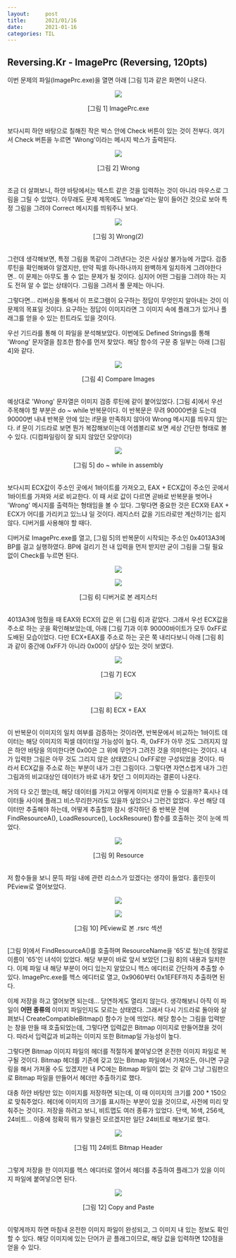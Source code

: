 ```yaml
---
layout:     post
title:      2021/01/16
date:       2021-01-16
categories: TIL
---
```


## Reversing.Kr - ImagePrc (Reversing, 120pts)

이번 문제의 파일(ImagePrc.exe)을 열면 아래 [그림 1]과 같은 화면이 나온다.

<p align="center"><img src="https://user-images.githubusercontent.com/75083364/104797499-d8c60600-5801-11eb-9602-a7edbf798136.png"></p>
<center>[그림 1] ImagePrc.exe</center><br>

보다시피 하얀 바탕으로 칠해진 작은 박스 안에 Check 버튼이 있는 것이 전부다.
여기서 Check 버튼을 누르면 'Wrong'이라는 메시지 박스가 출력된다.

<p align="center"><img src="https://user-images.githubusercontent.com/75083364/104797503-d9f73300-5801-11eb-9b8f-331c398ebfa8.png"></p>
<center>[그림 2] Wrong</center><br>

조금 더 살펴보니, 하얀 바탕에서는 텍스트 같은 것을 입력하는 것이 아니라 마우스로 그림을 그릴 수 있었다.
아무래도 문제 제목에도 'Image'라는 말이 들어간 것으로 보아 특정 그림을 그려야 Correct 메시지를 띄워주나 보다.

<p align="center"><img src="https://user-images.githubusercontent.com/75083364/104797504-d9f73300-5801-11eb-87ee-ab38d2a51614.png"></p>
<center>[그림 3] Wrong(2)</center><br>

그런데 생각해보면, 특정 그림을 똑같이 그려낸다는 것은 사실상 불가능에 가깝다.
검증 루틴을 확인해봐야 알겠지만, 만약 픽셀 하나하나까지 완벽하게 일치하게 그려야한다면.. 이 문제는 아무도 풀 수 없는 문제가 될 것이다.
심지어 어떤 그림을 그려야 하는 지도 전혀 알 수 없는 상태이다. 그림을 그려서 풀 문제는 아니다.

그렇다면... 리버싱을 통해서 이 프로그램이 요구하는 정답이 무엇인지 알아내는 것이 이 문제의 목표일 것이다.
요구하는 정답이 이미지라면 그 이미지 속에 플래그가 있거나 플래그를 얻을 수 있는 힌트라도 있을 것이다.

우선 기드라를 통해 이 파일을 분석해보았다. 이번에도 Defined Strings를 통해 'Wrong' 문자열을 참조한 함수를 먼저 찾았다.
해당 함수의 구문 중 일부는 아래 [그림 4]와 같다.

<p align="center"><img src="https://user-images.githubusercontent.com/75083364/104797505-da8fc980-5801-11eb-8d7d-55fd7e6bd207.png"></p>
<center>[그림 4] Compare Images</center><br>

예상대로 'Wrong' 문자열은 이미지 검증 루틴에 같이 붙어있었다.
[그림 4]에서 우선 주목해야 할 부분은 do ~ while 반복문이다.
이 반복문은 무려 90000번을 도는데 90000번 내내 반복문 안에 있는 if문을 만족하지 않아야 Wrong 메시지를 띄우지 않는다.
if 문이 기드라로 보면 뭔가 복잡해보이는데 어셈블리로 보면 세상 간단한 형태로 볼 수 있다. (디컴파일링이 잘 되지 않았던 모양이다)

<p align="center"><img src="https://user-images.githubusercontent.com/75083364/104797507-db286000-5801-11eb-8a8a-027e42c0b9d8.png"></p>
<center>[그림 5] do ~ while in assembly</center><br>

보다시피 ECX값이 주소인 곳에서 1바이트를 가져오고, EAX + ECX값이 주소인 곳에서 1바이트를 가져와 서로 비교한다.
이 때 서로 값이 다르면 곧바로 반복문을 벗어나 'Wrong' 메시지를 출력하는 형태임을 볼 수 있다.
그렇다면 중요한 것은 ECX와 EAX + ECX가 어디를 가리키고 있느냐 일 것이다.
레지스터 값을 기드라로만 계산하기는 쉽지 않다. 디버거를 사용해야 할 때다.

디버거로 ImagePrc.exe를 열고, [그림 5]의 반복문이 시작되는 주소인 0x4013A3에 BP를 걸고 실행하였다.
BP에 걸리기 전 내 입력을 먼저 받지만 굳이 그림을 그릴 필요 없이 Check를 누르면 된다.

<p align="center"><img src="https://user-images.githubusercontent.com/75083364/104797508-db286000-5801-11eb-9341-f5d965e929a5.png"></p>
<p align="center"><img src="https://user-images.githubusercontent.com/75083364/104797510-dbc0f680-5801-11eb-9645-ace1a08eb906.png"></p>
<center>[그림 6] 디버거로 본 레지스터</center><br>

4013A3에 멈췄을 때 EAX와 ECX의 값은 위 [그림 6]과 같았다. 
그래서 우선 ECX값을 주소로 하는 곳을 확인해보았는데, 아래 [그림 7]과 이후 90000바이트가 모두 0xFF로 도배된 모습이었다.
다만 ECX+EAX를 주소로 하는 곳은 쭉 내리다보니 아래 [그림 8]과 같이 중간에 0xFF가 아니라 0x00이 상당수 있는 것이 보였다.

<p align="center"><img src="https://user-images.githubusercontent.com/75083364/104797511-dbc0f680-5801-11eb-9e24-1549cac2c7fe.png"></p>
<center>[그림 7] ECX</center><br>

<p align="center"><img src="https://user-images.githubusercontent.com/75083364/104797512-dc598d00-5801-11eb-8aa1-4d9b800880a4.png"></p>
<center>[그림 8] ECX + EAX</center><br>

이 반복문이 이미지의 일치 여부를 검증하는 것이라면, 반복문에서 비교하는 1바이트 데이터는 해당 이미지의 픽셀 데이터일 가능성이 높다.
즉, 0xFF가 아무 것도 그려지지 않은 하얀 바탕을 의미한다면 0x00은 그 위에 무언가 그려진 것을 의미한다는 것이다.
내가 입력한 그림은 아무 것도 그리지 않은 상태였으니 0xFF로만 구성되었을 것이다. 따라서 ECX값을 주소로 하는 부분이 내가 그린 그림이다.
그렇다면 자연스럽게 내가 그린 그림과의 비교대상인 데이터가 바로 내가 찾던 그 이미지라는 결론이 나온다.

거의 다 오긴 했는데, 해당 데이터를 가지고 어떻게 이미지로 만들 수 있을까? 혹시나 데이터들 사이에 플래그 비스무리한거라도 있을까 싶었으나 그런건 없었다.
우선 해당 데이터만 추출해야 하는데, 어떻게 추출할까 잠시 생각하던 중 반복문 전에 FindResourceA(), LoadResource(), LockResoure() 함수를 호출하는 것이 눈에 띄었다.

<p align="center"><img src="https://user-images.githubusercontent.com/75083364/104797513-dc598d00-5801-11eb-824c-d0872eeee964.png"></p>
<center>[그림 9] Resource</center><br>

저 함수들을 보니 문득 파일 내에 관련 리소스가 있겠다는 생각이 들었다. 홀린듯이 PEview로 열어보았다.

<p align="center"><img src="https://user-images.githubusercontent.com/75083364/104797514-dcf22380-5801-11eb-97b8-58ea4dea41e9.png"></p>
<p align="center"><img src="https://user-images.githubusercontent.com/75083364/104797515-dcf22380-5801-11eb-92fe-a493cfc4c70c.png"></p>
<center>[그림 10] PEview로 본 .rsrc 섹션</center><br>

[그림 9]에서 FindResourceA()를 호출하며 ResourceName을 '65'로 뒀는데 정말로 이름이 '65'인 녀석이 있었다.
해당 부분이 바로 앞서 보았던 [그림 8]의 내용과 일치한다. 이제 파일 내 해당 부분이 어디 있는지 알았으니 헥스 에디터로 간단하게 추출할 수 있다.
ImagePrc.exe를 헥스 에디터로 열고, 0x9060부터 0x1EFEF까지 추출하면 된다.

이제 저장을 하고 열어보면 되는데... 당연하게도 열리지 않는다. 생각해보니 아직 이 파일이 **어떤 종류의** 이미지 파일인지도 모르는 상태였다.
그래서 다시 기드라로 돌아와 살펴보니 CreateCompatibleBitmap() 함수가 눈에 띄었다. 해당 함수는 그림을 입력받는 창을 만들 때 호출되었는데, 그렇다면 입력값은 Bitmap 이미지로 만들어졌을 것이다.
따라서 입력값과 비교하는 이미지 또한 Bitmap일 가능성이 높다.

그렇다면 Bitmap 이미지 파일의 헤더를 적절하게 붙여넣으면 온전한 이미지 파일로 복구될 것이다.
Bitmap 헤더를 기존에 갖고 있는 Bitmap 파일에서 가져오든, 아니면 구글링을 해서 가져올 수도 있겠지만
내 PC에는 Bitmap 파일이 없는 것 같아 그냥 그림판으로 Bitmap 파일을 만들어서 헤더만 추출하기로 했다.

대충 하얀 바탕만 있는 이미지를 저장하면 되는데, 이 때 이미지의 크기를 200 * 150으로 맞춰주었다.
헤더에 이미지의 크기를 표시하는 부분이 있을 것이므로, 사전에 미리 맞춰주는 것이다.
저장을 하려고 보니, 비트맵도 여러 종류가 있었다. 단색, 16색, 256색, 24비트... 이중에 정확히 뭐가 맞을진 모르겠지만 일단 24비트로 해보기로 했다.

<p align="center"><img src="https://user-images.githubusercontent.com/75083364/104797516-dd8aba00-5801-11eb-81be-13d4fe43b49a.png"></p>
<center>[그림 11] 24비트 Bitmap Header</center><br>

그렇게 저장을 한 이미지를 헥스 에디터로 열어서 헤더를 추출하여 플래그가 있을 이미지 파일에 붙여넣으면 된다.

<p align="center"><img src="https://user-images.githubusercontent.com/75083364/104797517-dd8aba00-5801-11eb-90bf-37979da71b28.png"></p>
<center>[그림 12] Copy and Paste</center><br>

이렇게까지 하면 마침내 온전한 이미지 파일이 완성되고, 그 이미지 내 있는 정보도 확인할 수 있다.
해당 이미지에 있는 단어가 곧 플래그이므로, 해당 값을 입력하면 120점을 얻을 수 있다.